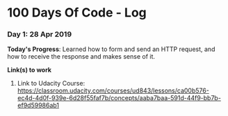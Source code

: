 # 100 Days Of Code - Log

### Day 1: 28 Apr 2019

**Today's Progress**: Learned how to form and send an HTTP request, and how to receive the response and makes sense of it.

**Link(s) to work**
1. Link to Udacity Course: https://classroom.udacity.com/courses/ud843/lessons/ca00b576-ec4d-4d0f-939e-6d28f55faf7b/concepts/aaba7baa-591d-44f9-bb7b-ef9d59986ab1
